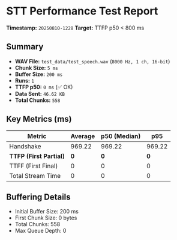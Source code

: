 # STT Performance Test Report

**Timestamp:** `20250810-1228`
**Target:** TTFP p50 < 800 ms

## Summary
- **WAV File:** `test_data/test_speech.wav` (`8000 Hz, 1 ch, 16-bit`)
- **Chunk Size:** `5 ms`
- **Buffer Size:** `200 ms`
- **Runs:** `1`
- **TTFP p50:** `0 ms` (✅ OK)
- **Data Sent:** `46.62 KB`
- **Total Chunks:** `558`

## Key Metrics (ms)
| Metric | Average | p50 (Median) | p95 |
|--------|---------|--------------|-----|
| Handshake | 969.22 | 969.22 | 969.22 |
| **TTFP (First Partial)** | **0** | **0** | **0** |
| TTFF (First Final) | 0 | 0 | 0 |
| Total Stream Time | 0 | 0 | 0 |

## Buffering Details
- Initial Buffer Size: 200 ms
- First Chunk Size: 0 bytes
- Total Chunks: 558
- Max Queue Depth: 0
